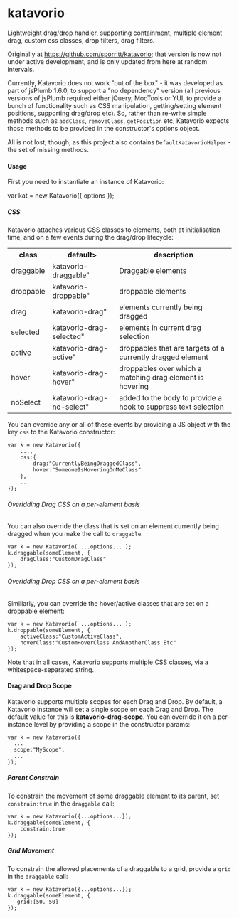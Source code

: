 katavorio
=========

Lightweight drag/drop handler, supporting containment, multiple element drag, custom css classes, drop filters, drag filters.

Originally at https://github.com/sporritt/katavorio; that version is now not under active development, and is only updated from here at random intervals.

Currently, Katavorio does not work "out of the box" - it was developed as part of jsPlumb 1.6.0, to support a "no dependency" version (all previous versions of jsPlumb required either jQuery, 
MooTools or YUI, to provide a bunch of functionality such as CSS manipulation, getting/setting element positions, supporting drag/drop etc). So, rather
than re-write simple methods such as `addClass`, `removeClass`, `getPosition` etc, Katavorio expects those methods to be provided in the
constructor's options object.

All is not lost, though, as this project also contains `DefaultKatavorioHelper` - the set of missing methods.


#### Usage

First you need to instantiate an instance of Katavorio:

var kat = new Katavorio({  options });


##### CSS

Katavorio attaches various CSS classes to elements, both at initialisation time, and on a few events during the drag/drop
lifecycle:

<table>
  <tr><th>class</th><th>default></th><th>description</th></tr>
  <tr><td>draggable</td><td>katavorio-draggable"</td><td>Draggable elements</td></tr>
  <tr><td>droppable</td><td>katavorio-droppable"</td><td>droppable elements</td></tr>
  <tr><td>drag</td><td>katavorio-drag"</td><td>elements currently being dragged</td></tr>
  <tr><td>selected</td><td>katavorio-drag-selected"</td><td>elements in current drag selection</td></tr>
  <tr><td>active</td><td>katavorio-drag-active"</td><td>droppables that are targets of a currently dragged element</td></tr>
  <tr><td>hover</td><td>katavorio-drag-hover"</td><td>droppables over which a matching drag element is hovering</td></tr>
  <tr><td>noSelect</td><td>katavorio-drag-no-select"</td><td>added to the body to provide a hook to suppress text selection</td></tr>
</table>

You can override any or all of these events by providing a JS object with the key `css` to the Katavorio constructor:

```
var k = new Katavorio({
    ...,
    css:{
        drag:"CurrentlyBeingDraggedClass",
        hover:"SomeoneIsHoveringOnMeClass"
    },
    ...
});
```

###### Overidding Drag CSS on a per-element basis

You can also override the class that is set on an element currently being dragged when you make the call to `draggable`:

```
var k = new Katavorio( ...options... );
k.draggable(someElement, {
    dragClass:"CustomDragClass"
});
```

###### Overidding Drop CSS on a per-element basis

Similiarly, you can override the hover/active classes that are set on a droppable element:

```
var k = new Katavorio( ...options... );
k.droppable(someElement, {
    activeClass:"CustomActiveClass",
    hoverClass:"CustomHoverClass AndAnotherClass Etc"
});
```

Note that in all cases, Katavorio supports multiple CSS classes, via a whitespace-separated string.


#### Drag and Drop Scope

Katavorio supports multiple scopes for each Drag and Drop.  By default, a Katavorio instance will set a single scope 
on each Drag and Drop.  The default value for this is **katavorio-drag-scope**. You can override it on a per-instance level by
providing a scope in the constructor params:

```
var k = new Katavorio({
  ...
  scope:"MyScope",
  ...
});
```


##### Parent Constrain

To constrain the movement of some draggable element to its parent, set `constrain:true` in the `draggable` call:

```
var k = new Katavorio({...options...});
k.draggable(someElement, {
    constrain:true
});
```

##### Grid Movement

To constrain the allowed placements of a draggable to a grid, provide a `grid` in the `draggable` call:

```
var k = new Katavorio({...options...});
k.draggable(someElement, {
   grid:[50, 50]
});
```



